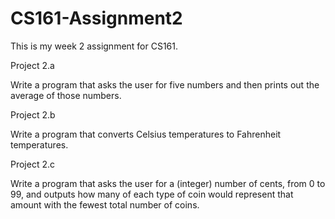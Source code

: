 # CS161-Assignment2
This is my week 2 assignment for CS161.


Project 2.a

Write a program that asks the user for five numbers and then prints out the average of those numbers.


Project 2.b

Write a program that converts Celsius temperatures to Fahrenheit temperatures.


Project 2.c

Write a program that asks the user for a (integer) number of cents,
from 0 to 99, and outputs how many of each type of coin would represent that amount with the fewest total number of coins. 
